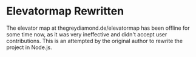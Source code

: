 # Elevatormap Rewritten
The elevator map at thegreydiamond.de/elevatormap has been offline for some time now, as it was very ineffective and didn't accept user contributions. This is an attempted by the original author to rewrite the project in Node.js.
